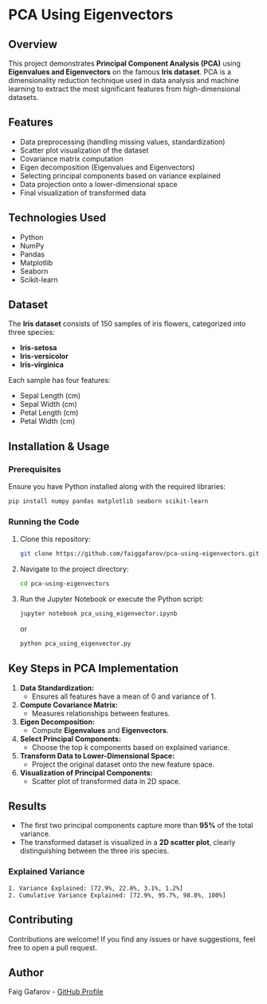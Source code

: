 # PCA Using Eigenvectors

## Overview
This project demonstrates **Principal Component Analysis (PCA)** using **Eigenvalues and Eigenvectors** on the famous **Iris dataset**. PCA is a dimensionality reduction technique used in data analysis and machine learning to extract the most significant features from high-dimensional datasets.

## Features
- Data preprocessing (handling missing values, standardization)
- Scatter plot visualization of the dataset
- Covariance matrix computation
- Eigen decomposition (Eigenvalues and Eigenvectors)
- Selecting principal components based on variance explained
- Data projection onto a lower-dimensional space
- Final visualization of transformed data

## Technologies Used
- Python
- NumPy
- Pandas
- Matplotlib
- Seaborn
- Scikit-learn

## Dataset
The **Iris dataset** consists of 150 samples of iris flowers, categorized into three species:
- **Iris-setosa**
- **Iris-versicolor**
- **Iris-virginica**

Each sample has four features:
- Sepal Length (cm)
- Sepal Width (cm)
- Petal Length (cm)
- Petal Width (cm)

## Installation & Usage
### Prerequisites
Ensure you have Python installed along with the required libraries:
```bash
pip install numpy pandas matplotlib seaborn scikit-learn
```

### Running the Code
1. Clone this repository:
   ```bash
   git clone https://github.com/faiggafarov/pca-using-eigenvectors.git
   ```
2. Navigate to the project directory:
   ```bash
   cd pca-using-eigenvectors
   ```
3. Run the Jupyter Notebook or execute the Python script:
   ```bash
   jupyter notebook pca_using_eigenvector.ipynb
   ```
   or
   ```bash
   python pca_using_eigenvector.py
   ```

## Key Steps in PCA Implementation
1. **Data Standardization:**
   - Ensures all features have a mean of 0 and variance of 1.
2. **Compute Covariance Matrix:**
   - Measures relationships between features.
3. **Eigen Decomposition:**
   - Compute **Eigenvalues** and **Eigenvectors**.
4. **Select Principal Components:**
   - Choose the top k components based on explained variance.
5. **Transform Data to Lower-Dimensional Space:**
   - Project the original dataset onto the new feature space.
6. **Visualization of Principal Components:**
   - Scatter plot of transformed data in 2D space.

## Results
- The first two principal components capture more than **95%** of the total variance.
- The transformed dataset is visualized in a **2D scatter plot**, clearly distinguishing between the three iris species.


### Explained Variance
```
1. Variance Explained: [72.9%, 22.8%, 3.1%, 1.2%]
2. Cumulative Variance Explained: [72.9%, 95.7%, 98.8%, 100%]
```



## Contributing
Contributions are welcome! If you find any issues or have suggestions, feel free to open a pull request.

## Author
Faig Gafarov - [GitHub Profile](https://github.com/faiggafarov)
